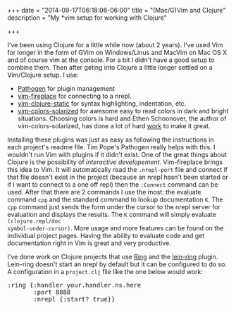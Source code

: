 +++
date = "2014-09-17T06:18:06-06:00"
title = "(Mac/G)Vim and Clojure"
description = "My *vim setup for working with Clojure"

+++

I've been using Clojure for a little while now (about 2 years). I've used Vim
for longer in the form of GVim on Windows/Linus and MacVim on Mac OS X and of
course vim at the console. For a bit I didn't have a good setup to combine them. 
Then after geting into Clojure a little longer settled on a Vim/Clojure 
setup. I use:

* [Pathogen](https://github.com/tpope/vim-pathogen) for plugin management
* [vim-fireplace](https://github.com/tpope/vim-fireplace) for connecting to a
  nrepl.
* [vim-clojure-static](https://github.com/guns/vim-clojure-static) for syntax
  highlighting, indentation, etc.
* [vim-colors-solarized](https://github.com/altercation/vim-colors-solarized) 
  for awesome easy to read colors in dark and bright situations. Choosing colors
  is hard and Ethen Schoonover, the author of vim-colors-solarized, has 
  done a lot of hard [work](http://ethanschoonover.com/solarized) to make it 
  great. 

Installing these plugins was just as easy as following the instructions in each
project's readme file. Tim Pope's Pathogen really helps with this. I wouldn't 
run Vim with plugins if it didn't exist.  One of the great things about Clojure 
is the possibility of *interactive developement*.  Vim-fireplace brings this 
idea to Vim. It will automatically read the <code>.nrepl-port</code> file and 
connect if that file doesn't exist in the project (because an nrepl hasn't been 
started or if I want to connect to a one off repl) then the 
<code>:Connect</code> command can be used. After that there are 2 commands I 
use the most: the evaluate command <code>cpp</code> and the standard command to
 lookup documentation <code>K</code>. The <code>cpp</code> command just sends 
the form under the cursor to the nrepl server for evaluation and displays the 
results. The <code>K</code> command will simply evaluate <code>(clojure.repl/doc 
symbol-under-cursor)</code>. More usage and more features can be found on the 
individual project pages. Having the ability to evaluate code and get 
documentation right in Vim is great and very productive.

I've done work on Clojure projects that use 
[Ring](https://github.com/ring-clojure/ring) and the 
[lein-ring](https://github.com/weavejester/lein-ring) plugin. 
Lein-ring doesn't start an nrepl by default but it can be configured to do so.
A configuration in a <code>project.clj</code> file like the one below would 
work:

<pre>
:ring {:handler your.handler.ns.here
       :port 8888
       :nrepl {:start? true}}
</pre>


